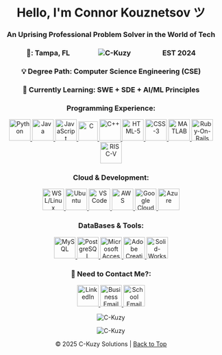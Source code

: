 <!-- Welcome to the C-Kuzy/README.md file! Feel free to use any of the code I have below!-->

<!DOCTYPE <html>
<html lang = "en" data-darkreader-mode = "dynamic" data-darkreader="dark" injected = "true">
<a id = "readme-top"></a>
<!-- Introduction Line w/ Impactful & Professional Statement-->
  <h1 align = "center"> <strong>Hello, I'm Connor Kouznetsov ツ</strong></h1>
  <h3 align = "center"> <strong>An Uprising Professional Problem Solver in the World of Tech</strong></h3>

  <!-- Basic Information: Geographic Location, -->
  <p>
    <h3 align = "center">
      <a> 
        <strong>📡: Tampa, FL</strong>
         &nbsp; &nbsp; &nbsp; &nbsp; &nbsp; &nbsp; &nbsp; &nbsp;
        <img src="https://komarev.com/ghpvc/?username=C-Kuzy&label=Profile%20views&color=0e75b6&style=flat" alt = "C-Kuzy" /> <!-- DONT FORGET TO ADD "C-Kuzy" to the 'username'-->
         &nbsp; &nbsp; &nbsp; &nbsp; &nbsp; &nbsp; &nbsp; &nbsp; &nbsp;
        <strong> EST 2024 </strong>
      </a>
    </h3>
  </p>

  <h3 align = "center"> 💡 Degree Path: Computer Science Engineering (CSE)</h3>

  <h3 align = "center"> 🔧 Currently Learning: <strong>SWE + SDE + AI/ML Principles</strong> </h3>

  <!-- Displays Programming Experience w/ Icons & Links-->
  <h3 align = "center"> <strong>Programming Experience:</strong> </h3>
  <p align = "center"> 
    <a href = "https://www.python.org/" target = "_blank" rel = "noreferrer"> 
      <img src = "https://cdn4.iconfinder.com/data/icons/logos-and-brands/512/267_Python_logo-64.png" 
        alt = "Python" width = "50" height = "50" /> </a> 
    <a href = "https://www.java.com/en" target = "_blank" rel = "noreferrer"> 
      <img src = "https://cdn4.iconfinder.com/data/icons/logos-and-brands/512/181_Java_logo_logos-64.png" 
        alt = "Java" width = "50" height = "50" /> </a>
    <a href = "https://www.javascript.com/" target = "_blank" rel = "noreferrer"> 
      <img src = "https://cdn4.iconfinder.com/data/icons/logos-and-brands/512/187_Js_logo_logos-64.png" 
        alt = "JavaScript" width = "50" height = "50" /> </a>
    <a href = "https://www.c-language.org/" target = "_blank" rel = "noreferrer"> 
      <img src = "https://uxwing.com/wp-content/themes/uxwing/download/brands-and-social-media/c-program-icon.png" 
        alt = "C" width = "45" height = "45" /> </a> 
    <a href = "https://www.learncpp.com/" target = "_blank" rel = "noreferrer"> 
      <img src = "https://cdn4.iconfinder.com/data/icons/logos-brands-in-colors/404/c_logo-64.png" 
        alt = "C++" width = "50" height = "50" /> </a>
    <a href = "https://www.w3.org/" target = "_blank" rel = "noreferrer"> 
      <img src = "https://cdn1.iconfinder.com/data/icons/logotypes/32/badge-html-5-64.png" 
        alt = "HTML-5" width = "50" height = "50" /> </a>
    <a href = "https://developer.mozilla.org/en-US/docs/Web/CSS" target = "_blank" rel = "noreferrer"> 
      <img src = "https://cdn1.iconfinder.com/data/icons/logotypes/32/badge-css-3-64.png" 
        alt = "CSS-3" width = "50" height = "50" /> </a>
    <a href = "https://www.mathworks.com/products/matlab.html" target = "_blank" rel = "noreferrer"> 
      <img src = "https://cdn0.iconfinder.com/data/icons/3d-infographic-3/64/4.Area_Chart.png" 
        alt = "MATLAB" width = "50" height = "50" /> </a>
    <a href = "https://rubyonrails.org/" target = "_blank" rel = "noreferrer"> 
      <img src = "https://cdn0.iconfinder.com/data/icons/long-shadow-web-icons/512/ruby-64.png" 
        alt = "Ruby-On-Rails" width = "50" height = "50" /> </a>
    <a href = "https://riscv.org/" target = "_blank" rel = "noreferrer"> 
      <img src = "https://images.icon-icons.com/2148/PNG/512/risc_v_icon_132051.png" 
        alt = "RISC-V" width = "50" height = "50" /> </a>
  </p>

  <!-- Displays My Preferred Cloud and Development Experience w/ Icons & Links-->
  <h3 align = "center"><strong>Cloud & Development:</strong></h3>
  <p align = "center"> 
    <a href = "https://learn.microsoft.com/en-us/windows/wsl/install" target = "_blank" rel = "noreferrer"> 
      <img src = "https://cdn3.iconfinder.com/data/icons/logos-brands-3/24/logo_brand_brands_logos_linux-64.png" 
        alt = "WSL/Linux" width = "50" height = "50" /> </a>
    <a href = "https://ubuntu.com/" target = "_blank" rel = "noreferrer"> 
      <img src = "https://cdn3.iconfinder.com/data/icons/logos-brands-3/24/logo_brand_brands_logos_ubuntu-64.png" 
        alt = "Ubuntu" width = "50" height = "50" /> </a>
    <a href = "https://code.visualstudio.com/" target = "_blank" rel = "noreferrer"> 
      <img src = "https://img.icons8.com/?size=64&id=i19Ns28h30P4&format=png" 
        alt = "VS Code" width = "50" height = "50" /> </a>
    <a href = "https://aws.amazon.com/" target = "_blank" rel = "noreferrer"> 
      <img src = "https://cdn2.iconfinder.com/data/icons/social-flat-buttons-3/512/aws-64.png" 
        alt = "AWS" width = "50" height = "50" /> </a>
    <a href = "https://cloud.google.com/" target = "_blank" rel = "noreferrer"> 
      <img src = "https://cdn1.iconfinder.com/data/icons/google-s-logo/150/Google_Icons-18-64.png" 
        alt = "Google Cloud" width = "50" height = "50" /> </a>
    <a href = "https://azure.microsoft.com/en-au" target = "_blank" rel = "noreferrer"> 
      <img src = "https://img.icons8.com/?size=48&id=VLKafOkk3sBX&format=png" 
        alt = "Azure" width = "50" height = "50" /> </a>
  </p>

  <!-- Displays My Preferred Cloud and Development Experience w/ Icons & Links-->
  <h3 align = "center"><strong>DataBases & Tools:</strong></h3>
  <p align = "center"> 
    <a href = "https://www.mysql.com/" target = "_blank" rel = "noreferrer"> 
      <img src = "https://cdn1.iconfinder.com/data/icons/programing-development-8/24/mysql_logo-64.png" 
        alt = "MySQL" width = "50" height = "50" /> </a>
    <a href = "https://www.java.com/en/" target = "_blank" rel = "noreferrer"> 
      <img src = "https://www.postgresql.org/media/img/about/press/elephant.png" 
        alt = "PostgreSQL" width = "50" height = "50" /> </a>
    <a href = "https://www.microsoft.com/en-us/microsoft-365/access" target = "_blank" rel = "noreferrer"> 
      <img src = "https://img.icons8.com/?size=48&id=JdOSrU3pawBf&format=png" 
        alt = "Microsoft Access" width = "50" height = "50" /> </a>
    <a href = "https://www.adobe.com/creativecloud.html" target = "_blank" rel = "noreferrer"> 
      <img src = "https://img.icons8.com/?size=80&id=LhbjjIkf1NFh&format=png" 
        alt = "Adobe Creative Cloud" width = "50" height = "50" /> </a>
    <a href = "https://www.solidworks.com/" target = "_blank" rel = "noreferrer"> 
      <img src = "https://img.icons8.com/?size=48&id=62397&format=png" 
        alt = "Solid-Works 3D Building Software" width = "50" height = "50" /> </a>
  </p>

  <h3 align = "center"><strong>📧 Need to Contact Me?:</strong></h3>
  <p align = "center">
    <a href = "https://www.linkedin.com/in/ckusf04/" target = "_blank" rel = "noreferrer"> 
      <img src = "https://cdn2.iconfinder.com/data/icons/social-media-2285/512/1_Linkedin_unofficial_colored_svg-64.png" 
        alt = "LinkedIn" width = "50" height = "50"/> </a>
    <a href = "mailto:c.kuzy92@gmail.com" target = "_blank" rel = "noreferrer"> 
      <img src = "https://cdn4.iconfinder.com/data/icons/logos-brands-in-colors/48/google-gmail-64.png" 
        alt = "Business Email" width = "50" height = "50"/> </a>
    <a href = "mailto:ckouznetsov@usf.edu" target = "_blank" rel = "noreferrer"> 
      <img src = "https://cdn4.iconfinder.com/data/icons/social-media-logos-6/512/74-outlook-64.png" 
        alt = "School Email" width = "50" height = "50"/> </a>
  </p>

  <p align = "center">
    <img src = "https://github-readme-stats.vercel.app/api/top-langs?username=C-Kuzy&show_icons=true&locale=en&layout=donut&theme=transparent&title_color=ff0000&text_color=ffffff&border_color=ff0000&cache_seconds=1800" 
      alt = "C-Kuzy" />
  </p>

  <p align = "center">
    <img src="https://github-readme-stats.vercel.app/api?username=C-Kuzy&show_icons=true&locale=en&theme=transparent&title_color=ff0000&text_color=ffffff&icon_color=ff0000&border_color=ff0000&cache_seconds=1800" 
      alt = "C-Kuzy" />
  </p>

  <footer>
    <p align="center" text-sm>
      © 2025 C-Kuzy Solutions |
      <a href="#readme-top" class="back-to-top-btn"> Back to Top </a>
    </p>
  </footer>
</html>

<!--- C-Kuzy/C-Kuzy is my ✨ special ✨ repository with a `README.md` file which on my GitHub profile. You can click the Preview link to view any changes. --->
